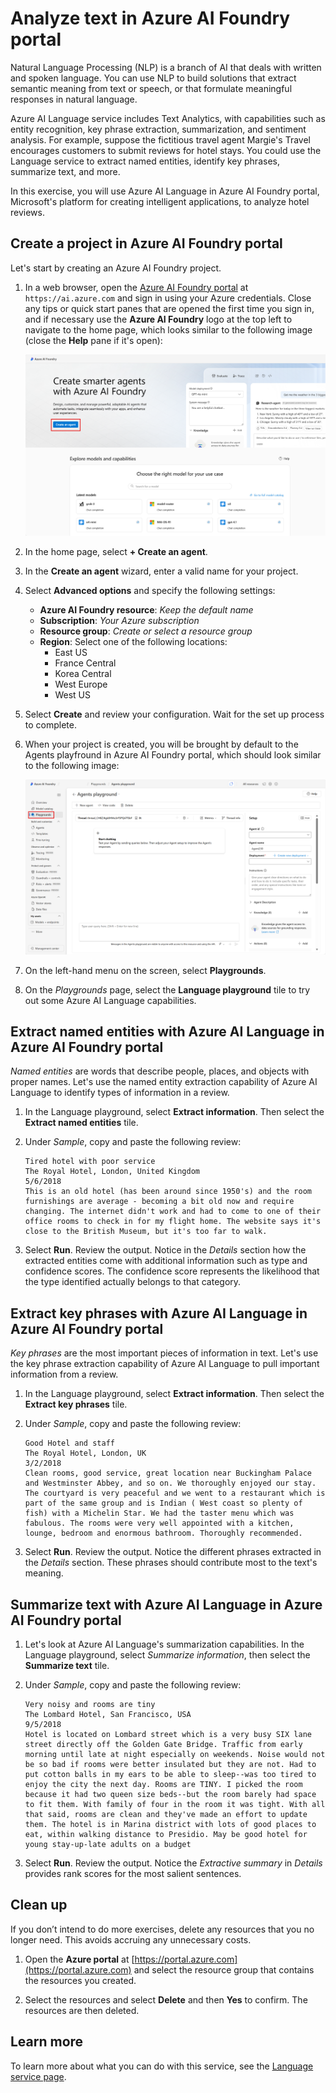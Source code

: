 

# Analyze text in Azure AI Foundry portal

Natural Language Processing (NLP) is a branch of AI that deals with written and spoken language. You can use NLP to build solutions that extract semantic meaning from text or speech, or that formulate meaningful responses in natural language.

Azure AI Language service includes Text Analytics, with capabilities such as entity recognition, key phrase extraction, summarization, and sentiment analysis. For example, suppose the fictitious travel agent Margie's Travel encourages customers to submit reviews for hotel stays. You could use the Language service to extract named entities, identify key phrases, summarize text, and more.

In this exercise, you will use Azure AI Language in Azure AI Foundry portal, Microsoft's platform for creating intelligent applications, to analyze hotel reviews. 

## Create a project in Azure AI Foundry portal

Let's start by creating an Azure AI Foundry project.

1. In a web browser, open the [Azure AI Foundry portal](https://ai.azure.com) at `https://ai.azure.com` and sign in using your Azure credentials. Close any tips or quick start panes that are opened the first time you sign in, and if necessary use the **Azure AI Foundry** logo at the top left to navigate to the home page, which looks similar to the following image (close the **Help** pane if it's open):

    ![Screenshot of Azure AI Foundry home page with create an agent selected.](./media/azure-ai-foundry-home-page.png)

1. In the home page, select **+ Create an agent**.

1. In the **Create an agent** wizard, enter a valid name for your project. 

1. Select **Advanced options** and specify the following settings:
    - **Azure AI Foundry resource**: *Keep the default name*
    - **Subscription**: *Your Azure subscription*
    - **Resource group**: *Create or select a resource group*
    - **Region**: Select one of the following locations:
        * East US
        * France Central
        * Korea Central
        * West Europe
        * West US

1. Select **Create** and review your configuration. Wait for the set up process to complete.

1. When your project is created, you will be brought by default to the Agents playfround in Azure AI Foundry portal, which should look similar to the following image:

    ![Screenshot of a Azure AI project details in Azure AI Foundry portal.](./media/ai-foundry-project-2.png)

1. On the left-hand menu on the screen, select **Playgrounds**.

1. On the *Playgrounds* page, select the **Language playground** tile to try out some Azure AI Language capabilities.

## Extract named entities with Azure AI Language in Azure AI Foundry portal

*Named entities* are words that describe people, places, and objects with proper names. Let's use the named entity extraction capability of Azure AI Language to identify types of information in a review.

1. In the Language playground, select **Extract information**. Then select the **Extract named entities** tile. 

1. Under *Sample*, copy and paste the following review:

    ```
    Tired hotel with poor service
    The Royal Hotel, London, United Kingdom
    5/6/2018
    This is an old hotel (has been around since 1950's) and the room furnishings are average - becoming a bit old now and require changing. The internet didn't work and had to come to one of their office rooms to check in for my flight home. The website says it's close to the British Museum, but it's too far to walk.
    ```

1. Select **Run**. Review the output. Notice in the *Details* section how the extracted entities come with additional information such as type and confidence scores. The confidence score represents the likelihood that the type identified actually belongs to that category.

## Extract key phrases with Azure AI Language in Azure AI Foundry portal

*Key phrases* are the most important pieces of information in text. Let's use the key phrase extraction capability of Azure AI Language to pull important information from a review.

1. In the Language playground, select **Extract information**. Then select the **Extract key phrases** tile. 

1. Under *Sample*, copy and paste the following review:

    ```
    Good Hotel and staff
    The Royal Hotel, London, UK
    3/2/2018
    Clean rooms, good service, great location near Buckingham Palace and Westminster Abbey, and so on. We thoroughly enjoyed our stay. The courtyard is very peaceful and we went to a restaurant which is part of the same group and is Indian ( West coast so plenty of fish) with a Michelin Star. We had the taster menu which was fabulous. The rooms were very well appointed with a kitchen, lounge, bedroom and enormous bathroom. Thoroughly recommended.
    ```

1. Select **Run**. Review the output. Notice the different phrases extracted in the *Details* section. These phrases should contribute most to the text's meaning.

## Summarize text with Azure AI Language in Azure AI Foundry portal
 
1. Let's look at Azure AI Language's summarization capabilities. In the Language playground, select *Summarize information*, then select the **Summarize text** tile.

1. Under *Sample*, copy and paste the following review:
    
    ```
    Very noisy and rooms are tiny
    The Lombard Hotel, San Francisco, USA
    9/5/2018
    Hotel is located on Lombard street which is a very busy SIX lane street directly off the Golden Gate Bridge. Traffic from early morning until late at night especially on weekends. Noise would not be so bad if rooms were better insulated but they are not. Had to put cotton balls in my ears to be able to sleep--was too tired to enjoy the city the next day. Rooms are TINY. I picked the room because it had two queen size beds--but the room barely had space to fit them. With family of four in the room it was tight. With all that said, rooms are clean and they've made an effort to update them. The hotel is in Marina district with lots of good places to eat, within walking distance to Presidio. May be good hotel for young stay-up-late adults on a budget
    ```

1. Select **Run**. Review the output. Notice the *Extractive summary* in *Details* provides rank scores for the most salient sentences.   

## Clean up

If you don’t intend to do more exercises, delete any resources that you no longer need. This avoids accruing any unnecessary costs.

1. Open the **Azure portal** at [https://portal.azure.com](https://portal.azure.com) and select the resource group that contains the resources you created.

1. Select the resources and select **Delete** and then **Yes** to confirm. The resources are then deleted.

## Learn more

To learn more about what you can do with this service, see the [Language service page](https://learn.microsoft.com/azure/ai-services/language-service/overview).
